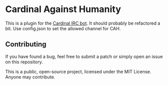 # Cardinal Against Humanity

This is a plugin for the [Cardinal IRC bot](https://github.com/JohnMaguire/Cardinal). It should probably be refactored a bit. Use config.json to set the allowed channel for CAH.

## Contributing

If you have found a bug, feel free to submit a patch or simply open an issue on this repository.

This is a public, open-source project, licensed under the MIT License. Anyone may contribute.
